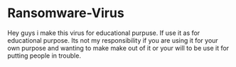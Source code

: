 # Ransomware-Virus
Hey guys i make this virus for educational purpuse. If use it as for educational purpose. Its not my responsibility if you are using it for your own purpose and wanting to make make out of it or your will to be use it for putting people in trouble.
